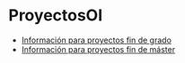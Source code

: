 # ProyectosOI

- [Informaci&oacute;n para proyectos fin de grado](PFG)  
- [Informaci&oacute;n para proyectos fin de m&aacute;ster](PFM)  
